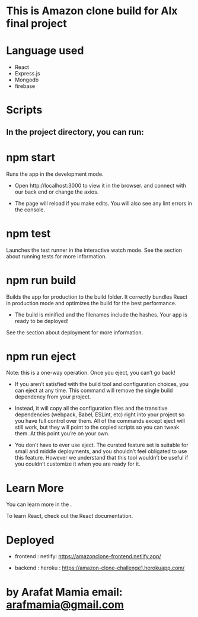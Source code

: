 # This is Amazon clone build for Alx final project
# Language used
* React
* Express.js
* Mongodb
* firebase
# Scripts
## In the project directory, you can run:

# npm start
Runs the app in the development mode.
* Open http://localhost:3000 to view it in the browser. and connect with our back end or change the axios.

* The page will reload if you make edits.
You will also see any lint errors in the console.

# npm test
Launches the test runner in the interactive watch mode.
See the section about running tests for more information.

# npm run build
Builds the app for production to the build folder.
It correctly bundles React in production mode and optimizes the build for the best performance.

* The build is minified and the filenames include the hashes.
Your app is ready to be deployed!

See the section about deployment for more information.

# npm run eject
Note: this is a one-way operation. Once you eject, you can’t go back!

* If you aren’t satisfied with the build tool and configuration choices, you can eject at any time. This command will remove the single build dependency from your project.

* Instead, it will copy all the configuration files and the transitive dependencies (webpack, Babel, ESLint, etc) right into your project so you have full control over them. All of the commands except eject will still work, but they will point to the copied scripts so you can tweak them. At this point you’re on your own.

* You don’t have to ever use eject. The curated feature set is suitable for small and middle deployments, and you shouldn’t feel obligated to use this feature. However we understand that this tool wouldn’t be useful if you couldn’t customize it when you are ready for it.

# Learn More
You can learn more in the <Create React App documentation>.

To learn React, check out the React documentation.

# Deployed
* frontend : netlify: <https://amazonclone-frontend.netlify.app/>

* backend : heroku : <https://amazon-clone-challenge1.herokuapp.com/> 

# by Arafat Mamia email: <arafmamia@gmail.com>
